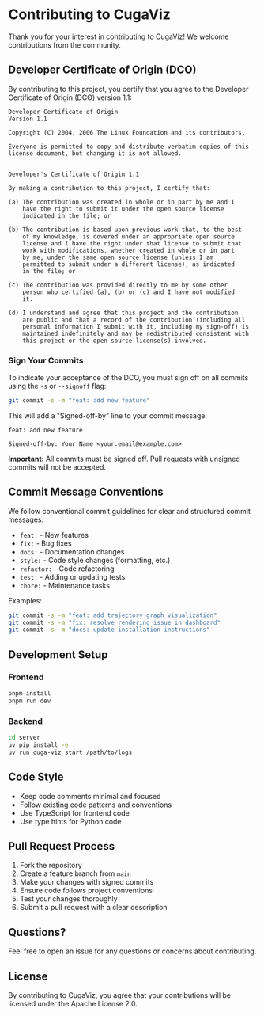 # Contributing to CugaViz

Thank you for your interest in contributing to CugaViz! We welcome contributions from the community.

## Developer Certificate of Origin (DCO)

By contributing to this project, you certify that you agree to the Developer Certificate of Origin (DCO) version 1.1:

```
Developer Certificate of Origin
Version 1.1

Copyright (C) 2004, 2006 The Linux Foundation and its contributors.

Everyone is permitted to copy and distribute verbatim copies of this
license document, but changing it is not allowed.


Developer's Certificate of Origin 1.1

By making a contribution to this project, I certify that:

(a) The contribution was created in whole or in part by me and I
    have the right to submit it under the open source license
    indicated in the file; or

(b) The contribution is based upon previous work that, to the best
    of my knowledge, is covered under an appropriate open source
    license and I have the right under that license to submit that
    work with modifications, whether created in whole or in part
    by me, under the same open source license (unless I am
    permitted to submit under a different license), as indicated
    in the file; or

(c) The contribution was provided directly to me by some other
    person who certified (a), (b) or (c) and I have not modified
    it.

(d) I understand and agree that this project and the contribution
    are public and that a record of the contribution (including all
    personal information I submit with it, including my sign-off) is
    maintained indefinitely and may be redistributed consistent with
    this project or the open source license(s) involved.
```

### Sign Your Commits

To indicate your acceptance of the DCO, you must sign off on all commits using the `-s` or `--signoff` flag:

```bash
git commit -s -m "feat: add new feature"
```

This will add a "Signed-off-by" line to your commit message:

```
feat: add new feature

Signed-off-by: Your Name <your.email@example.com>
```

**Important:** All commits must be signed off. Pull requests with unsigned commits will not be accepted.

## Commit Message Conventions

We follow conventional commit guidelines for clear and structured commit messages:

- `feat:` - New features
- `fix:` - Bug fixes
- `docs:` - Documentation changes
- `style:` - Code style changes (formatting, etc.)
- `refactor:` - Code refactoring
- `test:` - Adding or updating tests
- `chore:` - Maintenance tasks

Examples:
```bash
git commit -s -m "feat: add trajectory graph visualization"
git commit -s -m "fix: resolve rendering issue in dashboard"
git commit -s -m "docs: update installation instructions"
```

## Development Setup

### Frontend
```bash
pnpm install
pnpm run dev
```

### Backend
```bash
cd server
uv pip install -e .
uv run cuga-viz start /path/to/logs
```

## Code Style

- Keep code comments minimal and focused
- Follow existing code patterns and conventions
- Use TypeScript for frontend code
- Use type hints for Python code

## Pull Request Process

1. Fork the repository
2. Create a feature branch from `main`
3. Make your changes with signed commits
4. Ensure code follows project conventions
5. Test your changes thoroughly
6. Submit a pull request with a clear description

## Questions?

Feel free to open an issue for any questions or concerns about contributing.

## License

By contributing to CugaViz, you agree that your contributions will be licensed under the Apache License 2.0.



